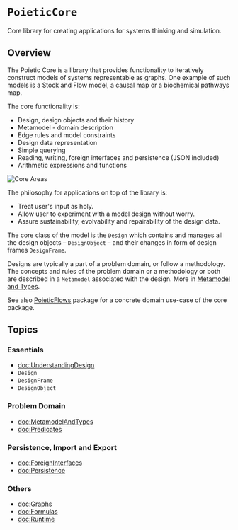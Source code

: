 # ``PoieticCore``

Core library for creating applications for systems thinking and simulation.

## Overview

The Poietic Core is a library that provides functionality to iteratively
construct models of systems representable as graphs. One example of such models
is a Stock and Flow model, a causal map or a biochemical pathways map.

The core functionality is:

- Design, design objects and their history
- Metamodel - domain description
- Edge rules and model constraints
- Design data representation
- Simple querying
- Reading, writing, foreign interfaces and persistence (JSON included)
- Arithmetic expressions and functions

![Core Areas](core-modules)

The philosophy for applications on top of the library is:

- Treat user's input as holy.
- Allow user to experiment with a model design without worry.
- Assure sustainability, evolvability and repairability of the design data.

The core class of the model is the ``Design`` which contains and manages
all the design objects – ``DesignObject`` – and their changes in form of
design frames ``DesignFrame``.

Designs are typically a part of a problem domain, or follow a methodology. The
concepts and rules of the problem domain or a methodology or both are described
in a ``Metamodel`` associated with the design. More in [Metamodel and Types](doc:MetamodelAndTypes).

See also [PoieticFlows](https://openpoiesis.github.io/poietic-flows/documentation/poieticflows/)
package for a concrete domain use-case of the core package.


## Topics

### Essentials

- <doc:UnderstandingDesign>
- ``Design``
- ``DesignFrame``
- ``DesignObject``

### Problem Domain

- <doc:MetamodelAndTypes>
- <doc:Predicates>

### Persistence, Import and Export

- <doc:ForeignInterfaces>
- <doc:Persistence>

### Others

- <doc:Graphs>
- <doc:Formulas>
- <doc:Runtime>


